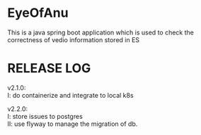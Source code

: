 # EyeOfAnu
This is a java spring boot application which is used to check the correctness of vedio information stored in ES



# RELEASE LOG
v2.1.0:  
I: do containerize and integrate to local k8s  

v2.2.0:  
I: store issues to postgres  
II: use flyway to manage the migration of db.  
